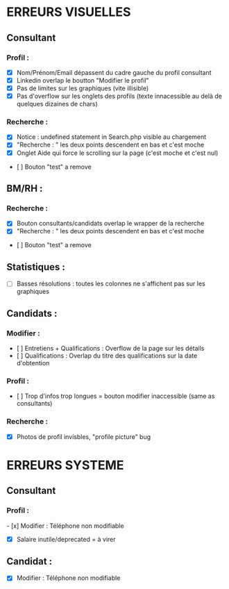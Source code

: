 # ERREURS VISUELLES
## Consultant
### Profil :
- [x] Nom/Prénom/Email dépassent du cadre gauche du profil consultant
- [x] Linkedin overlap le boutton "Modifier le profil"
- [x] Pas de limites sur les graphiques (vite illisible)
- [x] Pas d'overflow sur les onglets des profils (texte innacessible au delà de quelques dizaines de chars)
### Recherche : 
- [x] Notice : undefined statement in Search.php visible au chargement
- [x] "Recherche : " les deux points descendent en bas et c'est moche
- [x] Onglet Aide qui force le scrolling sur la page (c'est moche et c'est nul)
- [ ] Bouton "test" a remove
## BM/RH :
###  Recherche : 
- [x] Bouton consultants/candidats overlap le wrapper de la recherche
- [x] "Recherche : " les deux points descendent en bas et c'est moche
- [ ] Bouton "test" a remove
## Statistiques : 
- [ ] Basses résolutions : toutes les colonnes ne s'affichent pas sur les graphiques
## Candidats : 
### Modifier :
- [ ] Entretiens + Qualifications : Overflow de la page sur les détails
- [ ] Qualifications : Overlap du titre des qualifications sur la date d'obtention
### Profil : 
- [ ] Trop d'infos trop longues = bouton modifier inaccessible (same as consultants)
### Recherche : 
- [x] Photos de profil invisbles, "profile picture" bug


# ERREURS SYSTEME
## Consultant
### Profil : 
- [x] Modifier : Téléphone non modifiable
- [x] Salaire inutile/deprecated = à virer
## Candidat : 
- [x] Modifier : Téléphone non modifiable

